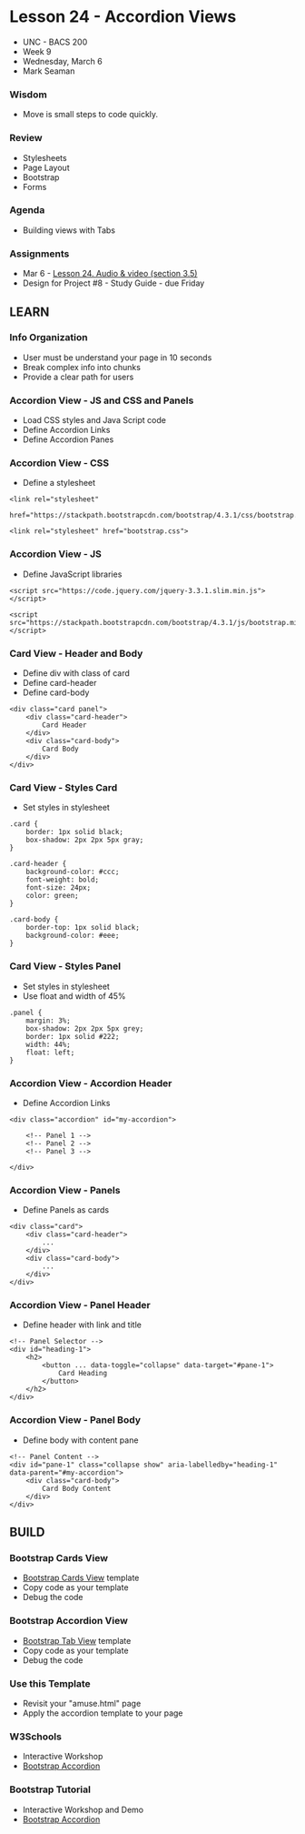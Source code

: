 # Lesson 24 - Accordion Views

* UNC - BACS 200
* Week 9
* Wednesday, March 6
* Mark Seaman


### Wisdom
* Move is small steps to code quickly.


### Review
* Stylesheets
* Page Layout
* Bootstrap
* Forms


### Agenda
* Building views with Tabs


### Assignments
* Mar 6 - [Lesson 24. Audio & video (section 3.5)](https://learn.zybooks.com/zybook/UNCOBACS200SeamanSpring2019/chapter/3/section/5)
* Design for Project #8 - Study Guide - due Friday



## LEARN


### Info Organization
* User must be understand your page in 10 seconds
* Break complex info into chunks
* Provide a clear path for users


### Accordion View - JS and CSS and Panels
* Load CSS styles and Java Script code
* Define Accordion Links
* Define Accordion Panes


### Accordion View - CSS
* Define a stylesheet

```
<link rel="stylesheet"      
    href="https://stackpath.bootstrapcdn.com/bootstrap/4.3.1/css/bootstrap.min.css">
    
<link rel="stylesheet" href="bootstrap.css">
```


### Accordion View - JS
* Define JavaScript libraries
 
```
<script src="https://code.jquery.com/jquery-3.3.1.slim.min.js">
</script>

<script src="https://stackpath.bootstrapcdn.com/bootstrap/4.3.1/js/bootstrap.min.js"></script>
```


### Card View - Header and Body
* Define div with class of card
* Define card-header
* Define card-body

```
<div class="card panel">
    <div class="card-header">
        Card Header
    </div>
    <div class="card-body">
        Card Body
    </div>
</div>
```


### Card View - Styles Card
* Set styles in stylesheet

```
.card {
    border: 1px solid black;
    box-shadow: 2px 2px 5px gray;
}

.card-header {
    background-color: #ccc;
    font-weight: bold;
    font-size: 24px;
    color: green;
}

.card-body {
    border-top: 1px solid black;
    background-color: #eee;
}
```


### Card View - Styles Panel
* Set styles in stylesheet
* Use float and width of 45%

```
.panel {
    margin: 3%;
    box-shadow: 2px 2px 5px grey;
    border: 1px solid #222;
    width: 44%;
    float: left;
}

```


### Accordion View - Accordion Header 
* Define Accordion Links 

```
<div class="accordion" id="my-accordion">

    <!-- Panel 1 -->
    <!-- Panel 2 -->
    <!-- Panel 3 -->
    
</div>
```


### Accordion View - Panels
* Define Panels as cards

```
<div class="card">
    <div class="card-header">
        ...
    </div>
    <div class="card-body">
        ...
    </div>
</div>
```


### Accordion View - Panel Header
* Define header with link and title

```
<!-- Panel Selector -->
<div id="heading-1">
    <h2>
        <button ... data-toggle="collapse" data-target="#pane-1">
            Card Heading
        </button>
    </h2>
</div>
```


### Accordion View - Panel Body
* Define body with content pane

```
<!-- Panel Content -->
<div id="pane-1" class="collapse show" aria-labelledby="heading-1" data-parent="#my-accordion">
    <div class="card-body">
        Card Body Content
    </div>
</div>
```



## BUILD

### Bootstrap Cards View
* [Bootstrap Cards View](http://unco-bacs.org/bacs200/templates/bootstrap-cards.html) template
* Copy code as your template
* Debug the code


### Bootstrap Accordion View
* [Bootstrap Tab View](http://unco-bacs.org/bacs200/templates/bootstrap-accordion.html) template
* Copy code as your template
* Debug the code


### Use this Template
* Revisit your "amuse.html" page
* Apply the accordion template to your page


### W3Schools
* Interactive Workshop
* [Bootstrap Accordion](https://www.w3schools.com/bootstrap/bootstrap_collapse.asp)


### Bootstrap Tutorial
* Interactive Workshop and Demo
* [Bootstrap Accordion](https://getbootstrap.com/docs/4.3/components/collapse)

